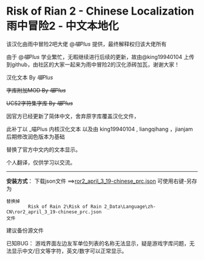 # Risk of Rian 2 - Chinese Localization 雨中冒险2 - 中文本地化

该汉化由雨中冒险2吧大佬 @_喵Plus_ 提供，最终解释权归该大佬所有

由于 @_喵Plus_ 学业繁忙，无暇继续进行后续的更新，故由@king19940104 上传到github，由社区的大家一起来为雨中冒险2的汉化添砖加瓦，谢谢大家！





汉化文本 By _喵Plus_

~~字库附加MOD By _喵Plus_~~

~~UCS2字符集字库 By _喵Plus_~~




因官方已经更新了简体中文，舍弃原字库覆盖汉化文件，

此补丁以 _喵Plus 内核汉化文本 以及由 king19940104  , liangqihang ，jianjam后期修改润色版本为基础

替换了官方中文内的文本显示。

个人翻译，仅供学习以交流。


---
**安装方式**：
    下载json文件 ==>[ror2_april_3_19-chinese_prc.json](https://raw.githubusercontent.com/jianjam/RiskOfRian2-ChineseLocalization/master/ZH_CN/ror2_april_3_19-chinese_prc.json)       可使用右键-另存为
    
    替换掉
            Risk of Rain 2\Risk of Rain 2_Data\Language\zh-CN\ror2_april_3_19-chinese_prc.json
    文件
    
 建议备份源文件 



已知BUG： 游戏界面左边友军单位列表的名称无法显示，疑是游戏字库问题，无法显示中文/日文等字符，英文/数字可以正常显示。